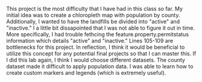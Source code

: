 This project is the most difficulty that I have had in this class so far.
My initial idea was to create a chloropleth map with population by county.
Additionally, I wanted to have the landfills be divided into "active" and
"inactive." I a little bit dissapointed that I was not able to figure it out
in time. More specifically, I had trouble fethcing the feature.property.permitstatus
information which details "active" and "inactive." Lines 105-109 are bottlenecks
for this project.
In reflection, I think it would be beneficial to utilize this concept
for any potential final projects so that I can master this. If I did this lab
again, I think I would choose different datasets. The county dataset made it
difficult to apply population data. I was able to learn how to create custom
markers and legends (which is extremely useful).
